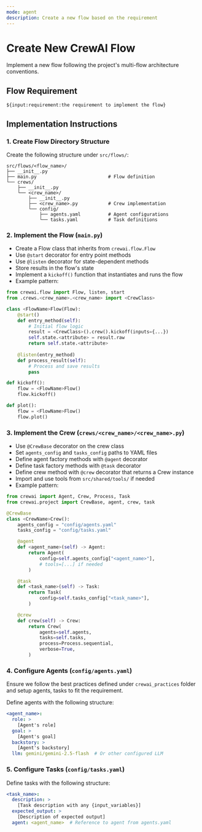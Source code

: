 ```yaml
---
mode: agent
description: Create a new flow based on the requirement
---
```

# Create New CrewAI Flow

Implement a new flow following the project's multi-flow architecture conventions.

## Flow Requirement

```
${input:requirement:the requirement to implement the flow}
```


## Implementation Instructions

### 1. Create Flow Directory Structure
Create the following structure under `src/flows/`:
```
src/flows/<flow_name>/
├── __init__.py
├── main.py                          # Flow definition
└── crews/
    ├── __init__.py
    └── <crew_name>/
        ├── __init__.py
        ├── <crew_name>.py           # Crew implementation
        └── config/
            ├── agents.yaml          # Agent configurations
            └── tasks.yaml           # Task definitions
```

### 2. Implement the Flow (`main.py`)
- Create a Flow class that inherits from `crewai.flow.Flow`
- Use `@start` decorator for entry point methods
- Use `@listen` decorator for state-dependent methods
- Store results in the flow's state
- Implement a `kickoff()` function that instantiates and runs the flow
- Example pattern:
```python
from crewai.flow import Flow, listen, start
from .crews.<crew_name>.<crew_name> import <CrewClass>

class <FlowName>Flow(Flow):
    @start()
    def entry_method(self):
        # Initial flow logic
        result = <CrewClass>().crew().kickoff(inputs={...})
        self.state.<attribute> = result.raw
        return self.state.<attribute>
    
    @listen(entry_method)
    def process_result(self):
        # Process and save results
        pass

def kickoff():
    flow = <FlowName>Flow()
    flow.kickoff()

def plot():
    flow = <FlowName>Flow()
    flow.plot()
```

### 3. Implement the Crew (`crews/<crew_name>/<crew_name>.py`)
- Use `@CrewBase` decorator on the crew class
- Set `agents_config` and `tasks_config` paths to YAML files
- Define agent factory methods with `@agent` decorator
- Define task factory methods with `@task` decorator
- Define crew method with `@crew` decorator that returns a Crew instance
- Import and use tools from `src/shared/tools/` if needed
- Example pattern:
```python
from crewai import Agent, Crew, Process, Task
from crewai.project import CrewBase, agent, crew, task

@CrewBase
class <CrewName>Crew():
    agents_config = "config/agents.yaml"
    tasks_config = "config/tasks.yaml"

    @agent
    def <agent_name>(self) -> Agent:
        return Agent(
            config=self.agents_config["<agent_name>"],
            # tools=[...] if needed
        )

    @task
    def <task_name>(self) -> Task:
        return Task(
            config=self.tasks_config["<task_name>"],
        )

    @crew
    def crew(self) -> Crew:
        return Crew(
            agents=self.agents,
            tasks=self.tasks,
            process=Process.sequential,
            verbose=True,
        )
```

### 4. Configure Agents (`config/agents.yaml`)

Ensure we follow the best practices defined under `crewai_practices` folder and setup agents, tasks to fit the requirement.

Define agents with the following structure:
```yaml
<agent_name>:
  role: >
    [Agent's role]
  goal: >
    [Agent's goal]
  backstory: >
    [Agent's backstory]
  llm: gemini/gemini-2.5-flash  # Or other configured LLM
```

### 5. Configure Tasks (`config/tasks.yaml`)
Define tasks with the following structure:
```yaml
<task_name>:
  description: >
    [Task description with any {input_variables}]
  expected_output: >
    [Description of expected output]
  agent: <agent_name>  # Reference to agent from agents.yaml
```






